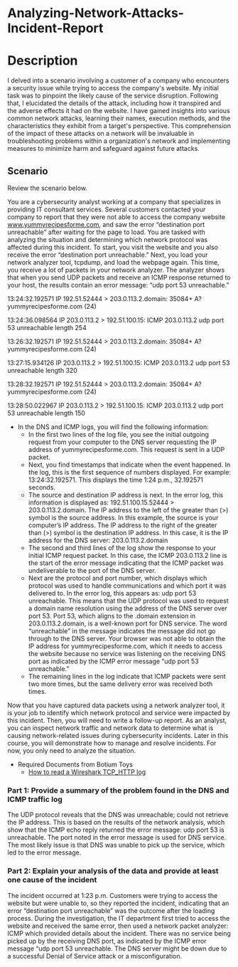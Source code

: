 # Analyzing-Network-Attacks-Incident-Report
<h1>Description</h1>
I delved into a scenario involving a customer of a company who encounters a security issue while trying to access the company's website. My initial task was to pinpoint the likely cause of the service disruption. Following that, I elucidated the details of the attack, including how it transpired and the adverse effects it had on the website.
I have gained insights into various common network attacks, learning their names, execution methods, and the characteristics they exhibit from a target's perspective. This comprehension of the impact of these attacks on a network will be invaluable in troubleshooting problems within a organization's network and implementing measures to minimize harm and safeguard against future attacks.

<h2>Scenario</h2>
Review the scenario below. 

You are a cybersecurity analyst working at a company that specializes in providing IT consultant services. Several customers contacted your company to report that they were not able to access the company website www.yummyrecipesforme.com, and saw the error “destination port unreachable” after waiting for the page to load. 
You are tasked with analyzing the situation and determining which network protocol was affected during this incident. To start, you visit the website and you also receive the error “destination port unreachable.” Next, you load your network analyzer tool, tcpdump, and load the webpage again. This time, you receive a lot of packets in your network analyzer. The analyzer shows that when you send UDP packets and receive an ICMP response returned to your host, the results contain an error message: “udp port 53 unreachable.” 

13:24:32.192571 IP 192.51.52444 > 203.0.113.2.domain: 35084+ A? yummyrecipesforme.com (24)

13:24:36.098564 IP 203.0.113.2 > 192.51.100.15: ICMP 203.0.113.2 udp port 53 unreachable length 254

13:26:32.192571 IP 192.51.52444 > 203.0.113.2.domain: 35084+ A? yummyrecipesforme.com (24)

13:27:15.934126 IP 203.0.113.2 > 192.51.100.15: ICMP 203.0.113.2 udp port 53 unreachable length 320

13:28:32.192571 IP 192.51.52444 > 203.0.113.2.domain: 35084+ A? yummyrecipesforme.com (24)

13:28:50.022967 IP 203.0.113.2 > 192.51.100.15: ICMP 203.0.113.2 udp port 53 unreachable length 150


- <a> In the DNS and ICMP logs, you will find the following information: </a>
    -  In the first two lines of the log file, you see the initial outgoing request from your computer to the DNS server requesting the IP address of yummyrecipesforme.com. This request is sent in a UDP packet.
    -  Next, you find timestamps that indicate when the event happened. In the log, this is the first sequence of numbers displayed. For example: 13:24:32.192571. This displays the time 1:24 p.m., 32.192571 seconds.
    -  The source and destination IP address is next. In the error log, this information is displayed as: 192.51.100.15.52444 > 203.0.113.2.domain. The IP address to the left of the greater than (>) symbol is the source address. In this example, the source is your computer’s IP address. The IP address to the right of the greater than (>) symbol is the destination IP address. In this case, it is the IP address for the DNS server: 203.0.113.2.domain
    -  The second and third lines of the log show the response to your initial ICMP request packet. In this case, the ICMP 203.0.113.2 line is the start of the error message indicating that the ICMP packet was undeliverable to the port of the DNS server.
    -  Next are the protocol and port number, which displays which protocol was used to handle communications and which port it was delivered to. In the error log, this appears as: udp port 53 unreachable. This means that the UDP protocol was used to request a domain name resolution using the address of the DNS server over port 53. Port 53, which aligns to the .domain extension in 203.0.113.2.domain, is a well-known port for DNS service. The word “unreachable” in the message indicates the message did not go through to the DNS server. Your browser was not able to obtain the IP address for yummyrecipesforme.com, which it needs to access the website because no service was listening on the receiving DNS port as indicated by the ICMP error message “udp port 53 unreachable.”
    -  The remaining lines in the log indicate that ICMP packets were sent two more times, but the same delivery error was received both times. 


Now that you have captured data packets using a network analyzer tool, it is your job to identify which network protocol and service were impacted by this incident. Then, you will need to write a follow-up report.
As an analyst, you can inspect network traffic and network data to determine what is causing network-related issues during cybersecurity incidents. Later in this course, you will demonstrate how to manage and resolve incidents. For now, you only need to analyze the situation. 

- <a> Required Documents from Botium Toys </a>
  - [How to read a Wireshark TCP_HTTP log](https://github.com/malikaii99/Analyzing-Network-Attacks-Incident-Report/blob/303098a8fa4b32fd23f0aab146776969cf31dbf9/How%20to%20read%20a%20Wireshark%20TCP_HTTP%20log.docx)

<h3>Part 1: Provide a summary of the problem found in the DNS and ICMP traffic log</h3>
The UDP protocol reveals that the DNS was unreachable; could not retrieve the IP address. This is based on the results of the network analysis, which show that the ICMP echo reply returned the error message: udp port 53 is unreachable. The port noted in the error message is used for DNS service. The most likely issue is that DNS was unable to pick up the service, which led to the error message.
<h3>Part 2: Explain your analysis of the data and provide at least one cause of the incident</h3>
The incident occurred at 1:23 p.m. Customers were trying to access the website but were unable to, so they reported the incident, indicating that an error “destination port unreachable” was the outcome after the loading process. During the investigation, the IT department first tried to access the website and received the same error, then used a network packet analyzer: ICMP which provided details about the incident. There was no service being picked up by the receiving DNS port, as indicated by the ICMP error message “udp port 53 unreachable. The DNS server might be down due to a successful Denial of Service attack or a misconfiguration.
